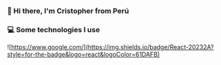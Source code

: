 ### 👋 Hi there, I'm Cristopher from Perú

### 💻 Some technologies I use
![https://www.google.com/](https://img.shields.io/badge/React-20232A?style=for-the-badge&logo=react&logoColor=61DAFB)
